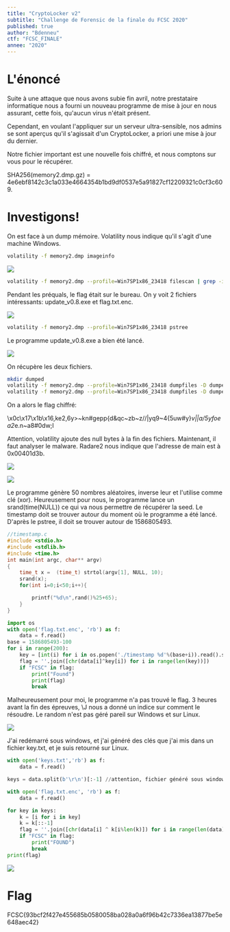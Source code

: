 ```yaml
---
title: "CryptoLocker v2"
subtitle: "Challenge de Forensic de la finale du FCSC 2020"
published: true
author: "Bdenneu"
ctf: "FCSC_FINALE"
annee: "2020"
---
```


# L'énoncé

Suite à une attaque que nous avons subie fin avril, notre prestataire informatique nous a fourni un nouveau programme de mise à jour en nous assurant, cette fois, qu'aucun virus n'était présent.

Cependant, en voulant l'appliquer sur un serveur ultra-sensible, nos admins se sont aperçus qu'il s'agissait d'un CryptoLocker, a priori une mise à jour du dernier.

Notre fichier important est une nouvelle fois chiffré, et nous comptons sur vous pour le récupérer.

SHA256(memory2.dmp.gz) = 4e6ebf8142c3c1a033e4664354b1bd9df0537e5a91827cf12209321c0cf3c609.

# Investigons!


On est face à un dump mémoire. Volatility nous indique qu'il s'agit d'une machine Windows.

```sh
volatility -f memory2.dmp imageinfo
```

![](/assets/images/FCSCFINALE2020/CryptoLocker/1.png)

```sh
volatility -f memory2.dmp --profile=Win7SP1x86_23418 filescan | grep -i Desktop
```

Pendant les préquals, le flag était sur le bureau. On y voit 2 fichiers intéressants: update_v0.8.exe et flag.txt.enc.

![](/assets/images/FCSCFINALE2020/CryptoLocker/2.png)

```sh
volatility -f memory2.dmp --profile=Win7SP1x86_23418 pstree
```

Le programme update_v0.8.exe a bien été lancé.

![](/assets/images/FCSCFINALE2020/CryptoLocker/3.png)

On récupère les deux fichiers.

```sh
mkdir dumped
volatility -f memory2.dmp --profile=Win7SP1x86_23418 dumpfiles -D dumped/ -Q 0x000000003e6ea808
volatility -f memory2.dmp --profile=Win7SP1x86_23418 dumpfiles -D dumped/ -Q 0x000000003eaec938
```

On a alors le flag chiffré:

\x0c\x17\x1b\x16,ke2,6y>~kn#gepp{d&qc~zb~z//|yq9~4{5uw#y}*v||a/5yfoea2*e.n~a8#0dw;I

Attention, volatility ajoute des null bytes à la fin des fichiers. Maintenant, il faut analyser le malware.
Radare2 nous indique que l'adresse de main est à 0x00401d3b.

![](/assets/images/FCSCFINALE2020/CryptoLocker/4.png)

![](/assets/images/FCSCFINALE2020/CryptoLocker/5.png)

Le programme génère 50 nombres aléatoires, inverse leur et l'utilise comme clé (xor). Heureusement pour nous, le programme lance un srand(time(NULL)) ce qui va nous permettre de récupérer la seed.
Le timestamp doit se trouver autour du moment où le programme a été lancé. D'après le pstree, il doit se trouver autour de 1586805493.


```c
//timestamp.c
#include <stdio.h>
#include <stdlib.h>
#include <time.h>
int main(int argc, char** argv)
{
	time_t x =  (time_t) strtol(argv[1], NULL, 10);
	srand(x);
	for(int i=0;i<50;i++){

		printf("%d\n",rand()%25+65);
	}
}
```

```python
import os
with open('flag.txt.enc', 'rb') as f:
    data = f.read()
base = 1586805493-100
for i in range(200):
	key = [int(i) for i in os.popen('./timestamp %d'%(base+i)).read().split('\n')[:-1]][::-1]
	flag = ''.join([chr(data[i]^key[i]) for i in range(len(key))])
	if "FCSC" in flag:
		print("Found")
		print(flag)
		break
```

Malheureusement pour moi, le programme n'a pas trouvé le flag. 3 heures avant la fin des épreuves, \J nous a donné un indice sur comment le résoudre. Le random n'est pas géré pareil sur Windows et sur Linux.

![](/assets/images/FCSCFINALE2020/CryptoLocker/6.png)

J'ai redémarré sous windows, et j'ai généré des clés que j'ai mis dans un fichier key.txt, et je suis retourné sur Linux.

```python
with open('keys.txt','rb') as f:
    data = f.read()

keys = data.split(b'\r\n')[:-1] //attention, fichier généré sous windows donc, le retour à la ligne sont différents.

with open('flag.txt.enc', 'rb') as f:
    data = f.read()

for key in keys:
    k = [i for i in key]
    k = k[::-1]
    flag = ''.join([chr(data[i] ^ k[i%len(k)]) for i in range(len(data))])
    if "FCSC" in flag:
        print("FOUND")
        break
print(flag)
```

![](/assets/images/FCSCFINALE2020/CryptoLocker/7.png)

# Flag

FCSC{93bcf2f427e455685b0580058ba028a0a6f96b42c7336ea13877be5e648aec42}


